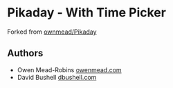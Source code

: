 Pikaday - With Time Picker
========

Forked from [ownmead/Pikaday](https://github.com/owenmead/Pikaday)

## Authors

* Owen Mead-Robins [owenmead.com](http://www.owenmead.com)
* David Bushell [dbushell.com](http://dbushell.com)
